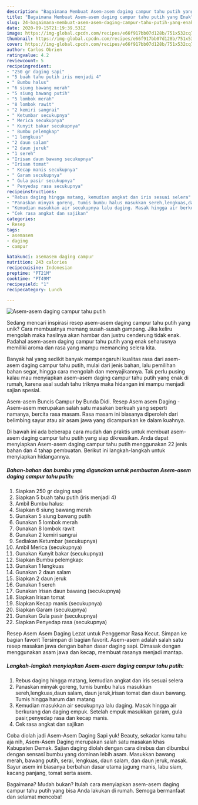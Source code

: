 ```yaml
---
description: "Bagaimana Membuat Asem-asem daging campur tahu putih yang Enak"
title: "Bagaimana Membuat Asem-asem daging campur tahu putih yang Enak"
slug: 24-bagaimana-membuat-asem-asem-daging-campur-tahu-putih-yang-enak
date: 2020-09-15T21:19:39.531Z
image: https://img-global.cpcdn.com/recipes/e66f917bb07d128b/751x532cq70/asem-asem-daging-campur-tahu-putih-foto-resep-utama.jpg
thumbnail: https://img-global.cpcdn.com/recipes/e66f917bb07d128b/751x532cq70/asem-asem-daging-campur-tahu-putih-foto-resep-utama.jpg
cover: https://img-global.cpcdn.com/recipes/e66f917bb07d128b/751x532cq70/asem-asem-daging-campur-tahu-putih-foto-resep-utama.jpg
author: Carlos Obrien
ratingvalue: 4.2
reviewcount: 5
recipeingredient:
- "250 gr daging sapi"
- "5 buah tahu putih iris menjadi 4"
- " Bumbu halus"
- "6 siung bawang merah"
- "5 siung bawang putih"
- "5 lombok merah"
- "8 lombok rawit"
- "2 kemiri sangrai"
- " Ketumbar secukupnya"
- " Merica secukupnya"
- " Kunyit bakar secukupnya"
- " Bumbu pelemgkap"
- "1 lengkuas"
- "2 daun salam"
- "2 daun jeruk"
- "1 sereh"
- "Irisan daun bawang secukupnya"
- "Irisan tomat"
- " Kecap manis secukupnya"
- " Garam secukupnya"
- " Gula pasir secukupnya"
- " Penyedap rasa secukupnya"
recipeinstructions:
- "Rebus daging hingga matang, kemudian angkat dan iris sesuai selera"
- "Panaskan minyak goreng, tumis bumbu halus masukkan sereh,lengkuas,daun salam, daun jeruk,irisan tomat dan daun bawang. Tumis hingga harum dan matang"
- "Kemudian masukkan air secukupnya lalu daging. Masak hingga air berkurang dan daging empuk. Setelah empuk masukkan garam, gula pasir,penyedap rasa dan kecap manis."
- "Cek rasa angkat dan sajikan"
categories:
- Resep
tags:
- asemasem
- daging
- campur

katakunci: asemasem daging campur 
nutrition: 243 calories
recipecuisine: Indonesian
preptime: "PT21M"
cooktime: "PT49M"
recipeyield: "1"
recipecategory: Lunch

---
```



![Asem-asem daging campur tahu putih](https://img-global.cpcdn.com/recipes/e66f917bb07d128b/751x532cq70/asem-asem-daging-campur-tahu-putih-foto-resep-utama.jpg)

Sedang mencari inspirasi resep asem-asem daging campur tahu putih yang unik? Cara membuatnya memang susah-susah gampang. Jika keliru mengolah maka hasilnya akan hambar dan justru cenderung tidak enak. Padahal asem-asem daging campur tahu putih yang enak seharusnya memiliki aroma dan rasa yang mampu memancing selera kita.

Banyak hal yang sedikit banyak mempengaruhi kualitas rasa dari asem-asem daging campur tahu putih, mulai dari jenis bahan, lalu pemilihan bahan segar, hingga cara mengolah dan menyajikannya. Tak perlu pusing kalau mau menyiapkan asem-asem daging campur tahu putih yang enak di rumah, karena asal sudah tahu triknya maka hidangan ini mampu menjadi sajian spesial.

Asem-asem Buncis Campur by Bunda Didi. Resep Asem asem Daging - Asem-asem merupakan salah satu masakan berkuah yang seperti namanya, bercita rasa masam. Rasa masam ini biasanya diperoleh dari belimbing sayur atau air asam jawa yang dicampurkan ke dalam kuahnya.


Di bawah ini ada beberapa cara mudah dan praktis untuk membuat asem-asem daging campur tahu putih yang siap dikreasikan. Anda dapat menyiapkan Asem-asem daging campur tahu putih menggunakan 22 jenis bahan dan 4 tahap pembuatan. Berikut ini langkah-langkah untuk menyiapkan hidangannya.

<!--inarticleads1-->

##### Bahan-bahan dan bumbu yang digunakan untuk pembuatan Asem-asem daging campur tahu putih:

1. Siapkan 250 gr daging sapi
1. Siapkan 5 buah tahu putih (iris menjadi 4)
1. Ambil  Bumbu halus:
1. Siapkan 6 siung bawang merah
1. Gunakan 5 siung bawang putih
1. Gunakan 5 lombok merah
1. Gunakan 8 lombok rawit
1. Gunakan 2 kemiri sangrai
1. Sediakan  Ketumbar (secukupnya)
1. Ambil  Merica (secukupnya)
1. Gunakan  Kunyit bakar (secukupnya)
1. Siapkan  Bumbu pelemgkap:
1. Gunakan 1 lengkuas
1. Gunakan 2 daun salam
1. Siapkan 2 daun jeruk
1. Gunakan 1 sereh
1. Gunakan Irisan daun bawang (secukupnya)
1. Siapkan Irisan tomat
1. Siapkan  Kecap manis (secukupnya)
1. Siapkan  Garam (secukupnya)
1. Gunakan  Gula pasir (secukupnya)
1. Siapkan  Penyedap rasa (secukupnya)


Resep Asem Asem Daging Lezat untuk Penggemar Rasa Kecut. Simpan ke bagian favorit Tersimpan di bagian favorit. Asem-asem adalah salah satu resep masakan jawa dengan bahan dasar daging sapi. Dimasak dengan menggunakan asam jawa dan kecap, membuat rasanya menjadi mantap. 

<!--inarticleads2-->

##### Langkah-langkah menyiapkan Asem-asem daging campur tahu putih:

1. Rebus daging hingga matang, kemudian angkat dan iris sesuai selera
1. Panaskan minyak goreng, tumis bumbu halus masukkan sereh,lengkuas,daun salam, daun jeruk,irisan tomat dan daun bawang. Tumis hingga harum dan matang
1. Kemudian masukkan air secukupnya lalu daging. Masak hingga air berkurang dan daging empuk. Setelah empuk masukkan garam, gula pasir,penyedap rasa dan kecap manis.
1. Cek rasa angkat dan sajikan


Coba diolah jadi Asem-Asem Daging Sapi yuk! Beauty, sekadar kamu tahu aja nih, Asem-Asem Daging merupakan salah satu masakan khas Kabupaten Demak. Sajian daging diolah dengan cara direbus dan dibumbui dengan sensasi bumbu yang dominan lebih asam. Masukkan bawang merah, bawang putih, serai, lengkuas, daun salam, dan daun jeruk, masak. Sayur asem ini biasanya berbahan dasar utama jagung manis, labu siam, kacang panjang, tomat serta asem. 

Bagaimana? Mudah bukan? Itulah cara menyiapkan asem-asem daging campur tahu putih yang bisa Anda lakukan di rumah. Semoga bermanfaat dan selamat mencoba!
